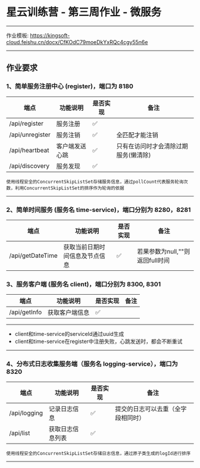 # 星云训练营 - 第三周作业 - 微服务

---

作业模板: https://kingsoft-cloud.feishu.cn/docx/CfKOdC79moeDkYxRQc4cgy55n6e

---

## 作业要求

### 1、简单服务注册中心 (register)，端口为 8180

| 端点              | 功能说明    | 是否实现 | 备注                  |
|-----------------|---------|------|---------------------|
| /api/register   | 服务注册    | ✅    |                     |
| /api/unregister | 服务注销    | ✅    | 全匹配才能注销             |
| /api/heartbeat  | 客户端发送心跳 | ✅    | 只有在访问时才会清除过期服务(懒清除) |
| /api/discovery  | 服务发现    | ✅    |                     |

~~~
使用线程安全的ConcurrentSkipListSet存储服务信息，通过pollCount代表服务轮询次数，利用ConcurrentSkipListSet的排序作为轮询的依据
~~~

---

### 2、简单时间服务 (服务名 time-service)，端口分别为 8280，8281

| 端点               | 功能说明            | 是否实现 | 备注                    |
|------------------|-----------------|------|-----------------------|
| /api/getDateTime | 获取当前日期时间信息及节点信息 | ✅    | 若果参数为null,""则返回full时间 |

### 3、服务客户端 (服务名 client)，端口分别为 8300, 8301

| 端点           | 功能说明    | 是否实现 | 备注 |
|--------------|---------|------|----|
| /api/getInfo | 获取客户端信息 | ✅    |    |

---

+ client和time-service的serviceId通过uuid生成
+ client和time-service在register中注册失败，心跳发送时，都会不断重试

---

### 4、分布式日志收集服务端（服务名 logging-service），端口为 8320

| 端点           | 功能说明     | 是否实现 | 备注                |
|--------------|----------|------|-------------------|
| /api/logging | 记录日志信息   | ✅    | 提交的日志可以去重（全字段相同时） |
| /api/list    | 获取日志信息列表 | ✅    |                   |

~~~
使用线程安全的ConcurrentSkipListSet存储日志信息，通过原子类生成的logId进行排序
~~~

---
